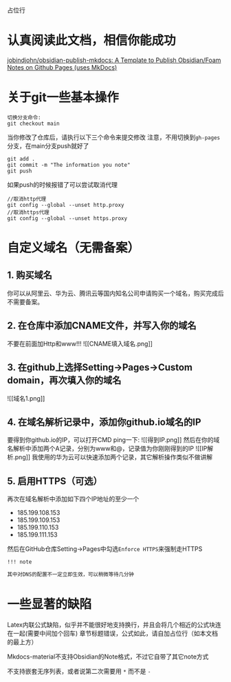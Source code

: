 占位行
# 认真阅读此文档，相信你能成功

[jobindjohn/obsidian-publish-mkdocs: A Template to Publish Obsidian/Foam Notes on Github Pages (uses MkDocs)](https://github.com/jobindjohn/obsidian-publish-mkdocs)


# 关于git一些基本操作

```
切换分支命令:
git checkout main
```

当你修改了仓库后，请执行以下三个命令来提交修改
注意，不用切换到`gh-pages`分支，在main分支push就好了
```
git add .
git commit -m "The information you note"
git push
```

如果push的时候报错了可以尝试取消代理
```
//取消http代理
git config --global --unset http.proxy
//取消https代理 
git config --global --unset https.proxy
```


# 自定义域名（无需备案）

## 1. 购买域名
你可以从阿里云、华为云、腾讯云等国内知名公司申请购买一个域名，购买完成后不需要备案。
## 2. 在仓库中添加CNAME文件，并写入你的域名
不要在前面加Http和www!!!
![[CNAME填入域名.png]]
## 3. 在github上选择Setting->Pages->Custom domain，再次填入你的域名
![[域名1.png]]
## 4. 在域名解析记录中，添加你github.io域名的IP

要得到你github.io的IP，可以打开CMD ping一下:
![[得到IP.png]]
然后在你的域名解析中添加两个A记录，分别为www和@，记录值为你刚刚得到的IP
![[IP解析.png]]
我使用的华为云可以快速添加两个记录，其它解析操作类似不做讲解

## 5. 启用HTTPS（可选）
再次在域名解析中添加如下四个IP地址的至少一个

- 185.199.108.153
- 185.199.109.153
- 185.199.110.153
- 185.199.111.153

然后在GitHub仓库Setting->Pages中勾选`Enforce HTTPS`来强制走HTTPS



```markdown
!!! note 

其中对DNS的配置不一定立即生效，可以稍微等待几分钟
```
# 一些显著的缺陷

Latex内联公式缺陷，似乎并不能很好地支持换行，并且会将几个相近的公式块连在一起(需要中间加个回车)
章节标题错误，公式如此，请自加占位行（如本文档的最上方）

Mkdocs-material不支持Obsidian的Note格式，不过它自带了其它note方式

不支持嵌套无序列表，或者说第二次需要用 `*` 而不是 `-`

